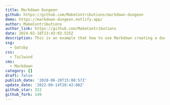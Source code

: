 ```yaml
---
title: Markdown Dungeon
github: https://github.com/MakeContributions/markdown-dungeon
demo: https://markdown-dungeon.netlify.app/
author: MakeContributions
author_link: https://github.com/MakeContributions
date: 2024-02-18T13:43:03.525Z
description: This is an example that how to use Markdown creating a dungeon, please give a
ssg:
  - Gatsby
css:
  - Tailwind
cms:
  - Markdown
category: []
draft: false
publish_date: '2020-06-28T15:08:57Z'
update_date: '2022-09-14T20:42:08Z'
github_star: 322
github_fork: 149
---
```

